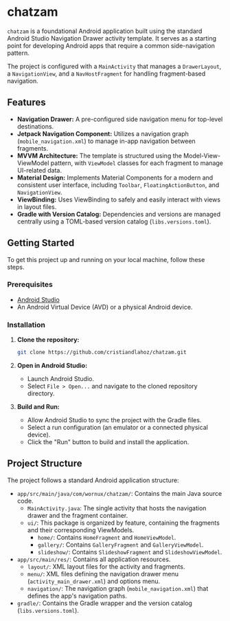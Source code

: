 # chatzam

`chatzam` is a foundational Android application built using the standard Android Studio Navigation Drawer activity template. It serves as a starting point for developing Android apps that require a common side-navigation pattern.

The project is configured with a `MainActivity` that manages a `DrawerLayout`, a `NavigationView`, and a `NavHostFragment` for handling fragment-based navigation.

## Features

*   **Navigation Drawer:** A pre-configured side navigation menu for top-level destinations.
*   **Jetpack Navigation Component:** Utilizes a navigation graph (`mobile_navigation.xml`) to manage in-app navigation between fragments.
*   **MVVM Architecture:** The template is structured using the Model-View-ViewModel pattern, with `ViewModel` classes for each fragment to manage UI-related data.
*   **Material Design:** Implements Material Components for a modern and consistent user interface, including `Toolbar`, `FloatingActionButton`, and `NavigationView`.
*   **ViewBinding:** Uses ViewBinding to safely and easily interact with views in layout files.
*   **Gradle with Version Catalog:** Dependencies and versions are managed centrally using a TOML-based version catalog (`libs.versions.toml`).

## Getting Started

To get this project up and running on your local machine, follow these steps.

### Prerequisites

*   [Android Studio](https://developer.android.com/studio)
*   An Android Virtual Device (AVD) or a physical Android device.

### Installation

1.  **Clone the repository:**
    ```sh
    git clone https://github.com/cristiandlahoz/chatzam.git
    ```

2.  **Open in Android Studio:**
    *   Launch Android Studio.
    *   Select `File > Open...` and navigate to the cloned repository directory.

3.  **Build and Run:**
    *   Allow Android Studio to sync the project with the Gradle files.
    *   Select a run configuration (an emulator or a connected physical device).
    *   Click the "Run" button to build and install the application.

## Project Structure

The project follows a standard Android application structure:

*   `app/src/main/java/com/wornux/chatzam/`: Contains the main Java source code.
    *   `MainActivity.java`: The single activity that hosts the navigation drawer and the fragment container.
    *   `ui/`: This package is organized by feature, containing the fragments and their corresponding ViewModels.
        *   `home/`: Contains `HomeFragment` and `HomeViewModel`.
        *   `gallery/`: Contains `GalleryFragment` and `GalleryViewModel`.
        *   `slideshow/`: Contains `SlideshowFragment` and `SlideshowViewModel`.
*   `app/src/main/res/`: Contains all application resources.
    *   `layout/`: XML layout files for the activity and fragments.
    *   `menu/`: XML files defining the navigation drawer menu (`activity_main_drawer.xml`) and options menu.
    *   `navigation/`: The navigation graph (`mobile_navigation.xml`) that defines the app's navigation paths.
*   `gradle/`: Contains the Gradle wrapper and the version catalog (`libs.versions.toml`).
